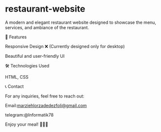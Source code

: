 # restaurant-website
A modern and elegant restaurant website designed to showcase the menu, services, and ambiance of the restaurant.

🚀 Features

Responsive Design ❌ (Currently designed only for desktop)

Beautiful and user-friendly UI

🛠 Technologies Used

HTML, CSS

📞 Contact

For any inquiries, feel free to reach out:



Email:marziehlorzadedezfoli@gmail.com



telegram:@Informatik78

Enjoy your meal! 🍕🍔🍣


